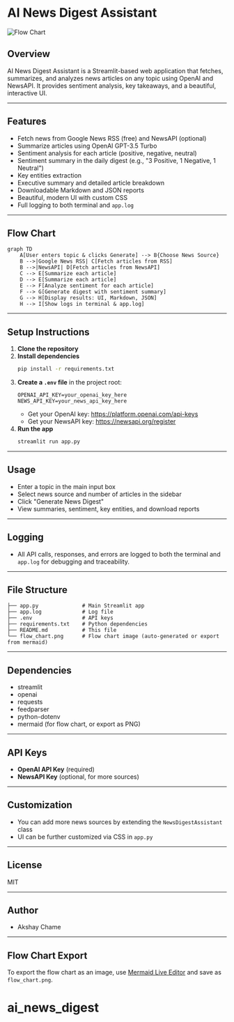 # AI News Digest Assistant

![Flow Chart](./flow_chart.png)

## Overview

AI News Digest Assistant is a Streamlit-based web application that fetches, summarizes, and analyzes news articles on any topic using OpenAI and NewsAPI. It provides sentiment analysis, key takeaways, and a beautiful, interactive UI.

---

## Features
- Fetch news from Google News RSS (free) and NewsAPI (optional)
- Summarize articles using OpenAI GPT-3.5 Turbo
- Sentiment analysis for each article (positive, negative, neutral)
- Sentiment summary in the daily digest (e.g., "3 Positive, 1 Negative, 1 Neutral")
- Key entities extraction
- Executive summary and detailed article breakdown
- Downloadable Markdown and JSON reports
- Beautiful, modern UI with custom CSS
- Full logging to both terminal and `app.log`

---

## Flow Chart

```mermaid
graph TD
    A[User enters topic & clicks Generate] --> B{Choose News Source}
    B -->|Google News RSS| C[Fetch articles from RSS]
    B -->|NewsAPI| D[Fetch articles from NewsAPI]
    C --> E[Summarize each article]
    D --> E[Summarize each article]
    E --> F[Analyze sentiment for each article]
    F --> G[Generate digest with sentiment summary]
    G --> H[Display results: UI, Markdown, JSON]
    H --> I[Show logs in terminal & app.log]
```

---

## Setup Instructions

1. **Clone the repository**
2. **Install dependencies**
   ```bash
   pip install -r requirements.txt
   ```
3. **Create a `.env` file** in the project root:
   ```
   OPENAI_API_KEY=your_openai_key_here
   NEWS_API_KEY=your_news_api_key_here
   ```
   - Get your OpenAI key: https://platform.openai.com/api-keys
   - Get your NewsAPI key: https://newsapi.org/register
4. **Run the app**
   ```bash
   streamlit run app.py
   ```

---

## Usage

- Enter a topic in the main input box
- Select news source and number of articles in the sidebar
- Click "Generate News Digest"
- View summaries, sentiment, key entities, and download reports

---

## Logging

- All API calls, responses, and errors are logged to both the terminal and `app.log` for debugging and traceability.

---

## File Structure

```
├── app.py              # Main Streamlit app
├── app.log             # Log file
├── .env                # API keys
├── requirements.txt    # Python dependencies
├── README.md           # This file
└── flow_chart.png      # Flow chart image (auto-generated or export from mermaid)
```

---

## Dependencies
- streamlit
- openai
- requests
- feedparser
- python-dotenv
- mermaid (for flow chart, or export as PNG)

---

## API Keys
- **OpenAI API Key** (required)
- **NewsAPI Key** (optional, for more sources)

---

## Customization
- You can add more news sources by extending the `NewsDigestAssistant` class
- UI can be further customized via CSS in `app.py`

---

## License
MIT

---

## Author
- Akshay Chame

---

## Flow Chart Export
To export the flow chart as an image, use [Mermaid Live Editor](https://mermaid-js.github.io/mermaid-live-editor/) and save as `flow_chart.png`.
# ai_news_digest
